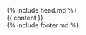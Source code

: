 <!DOCTYPE html>
<html>
  <head>
    <meta http-equiv="content-type" content="text/html; charset=utf-8" />
    <meta name="viewport" content="width=device-width, initial-scale=1.0" />
    <title>{{ page.title }}</title>
    <link rel="fluid-icon" href="/fluidicon.png" />
    <link rel="apple-touch-icon" sizes="57x57" href="/images/apple-touch-icon-114.png" />
    <link rel="apple-touch-icon" sizes="114x114" href="/images/apple-touch-icon-114.png" />
    <link rel="apple-touch-icon" sizes="72x72" href="/images/apple-touch-icon-144.png" />
    <link rel="apple-touch-icon" sizes="144x144" href="/images/apple-touch-icon-144.png" />
    <link rel="icon" type="image/x-icon" href="/images/favicon.ico" />
    <link rel="stylesheet" href="//cdn.bootcss.com/bootstrap/3.3.5/css/bootstrap.min.css">
    <link rel="stylesheet" href="/css/style.css" />
    <link rel="stylesheet" href="/plugins/prism/prism.css" />
    <script src="//cdn.bootcss.com/jquery/1.11.3/jquery.min.js"></script>
    <script src="//cdn.bootcss.com/bootstrap/3.3.5/js/bootstrap.min.js"></script>
    <script src="/plugins/prism/prism.js"></script>
    <script type="text/javascript">
        $(function () {
            $(window).scroll(function () {
                var scrolltop = $(this).scrollTop();
                if (scrolltop >= 100) {
                    $("#elevator_item").show();
                } else {
                    $("#elevator_item").hide();
                }
            });
            $("#elevator").click(function () {
                $("html,body").animate({ scrollTop: 0 }, 500);
            });
            $(".qr").hover(function () {
                $(".qr-popup").show();
            }, function () {
                $(".qr-popup").hide();
            });
        });
    </script>
  </head>
  <body>
    <div class="content menu">
      {% include head.md %}
    </div>
    {{ content }}
    <div class="content footer">
      {% include footer.md %}
    </div>
  </body>
</html>

